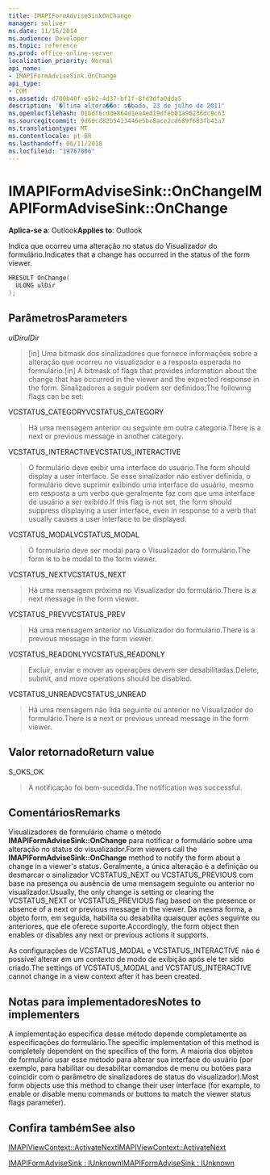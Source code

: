 ```yaml
---
title: IMAPIFormAdviseSinkOnChange
manager: soliver
ms.date: 11/16/2014
ms.audience: Developer
ms.topic: reference
ms.prod: office-online-server
localization_priority: Normal
api_name:
- IMAPIFormAdviseSink.OnChange
api_type:
- COM
ms.assetid: d700b40f-e5b2-4d37-bf1f-8fd3dfa0dda5
description: '�ltima altera��o: s�bado, 23 de julho de 2011'
ms.openlocfilehash: 01bdf6cdde864d1ea4ed19dfeb01a96236dc9c63
ms.sourcegitcommit: 9d60cd82b5413446e5bc8ace2cd689f683fb41a7
ms.translationtype: MT
ms.contentlocale: pt-BR
ms.lasthandoff: 06/11/2018
ms.locfileid: "19767006"
---
```

# <a name="imapiformadvisesinkonchange"></a><span data-ttu-id="7fc42-103">IMAPIFormAdviseSink::OnChange</span><span class="sxs-lookup"><span data-stu-id="7fc42-103">IMAPIFormAdviseSink::OnChange</span></span>

  
  
<span data-ttu-id="7fc42-104">**Aplica-se a**: Outlook</span><span class="sxs-lookup"><span data-stu-id="7fc42-104">**Applies to**: Outlook</span></span> 
  
<span data-ttu-id="7fc42-105">Indica que ocorreu uma alteração no status do Visualizador do formulário.</span><span class="sxs-lookup"><span data-stu-id="7fc42-105">Indicates that a change has occurred in the status of the form viewer.</span></span> 
  
```cpp
HRESULT OnChange(
  ULONG ulDir
);
```

## <a name="parameters"></a><span data-ttu-id="7fc42-106">Parâmetros</span><span class="sxs-lookup"><span data-stu-id="7fc42-106">Parameters</span></span>

 <span data-ttu-id="7fc42-107">_ulDir_</span><span class="sxs-lookup"><span data-stu-id="7fc42-107">_ulDir_</span></span>
  
> <span data-ttu-id="7fc42-108">[in] Uma bitmask dos sinalizadores que fornece informações sobre a alteração que ocorreu no visualizador e a resposta esperada no formulário.</span><span class="sxs-lookup"><span data-stu-id="7fc42-108">[in] A bitmask of flags that provides information about the change that has occurred in the viewer and the expected response in the form.</span></span> <span data-ttu-id="7fc42-109">Sinalizadores a seguir podem ser definidos:</span><span class="sxs-lookup"><span data-stu-id="7fc42-109">The following flags can be set:</span></span>
    
<span data-ttu-id="7fc42-110">VCSTATUS_CATEGORY</span><span class="sxs-lookup"><span data-stu-id="7fc42-110">VCSTATUS_CATEGORY</span></span> 
  
> <span data-ttu-id="7fc42-111">Há uma mensagem anterior ou seguinte em outra categoria.</span><span class="sxs-lookup"><span data-stu-id="7fc42-111">There is a next or previous message in another category.</span></span> 
    
<span data-ttu-id="7fc42-112">VCSTATUS_INTERACTIVE</span><span class="sxs-lookup"><span data-stu-id="7fc42-112">VCSTATUS_INTERACTIVE</span></span> 
  
> <span data-ttu-id="7fc42-113">O formulário deve exibir uma interface do usuário.</span><span class="sxs-lookup"><span data-stu-id="7fc42-113">The form should display a user interface.</span></span> <span data-ttu-id="7fc42-114">Se esse sinalizador não estiver definida, o formulário deve suprimir exibindo uma interface do usuário, mesmo em resposta a um verbo que geralmente faz com que uma interface de usuário a ser exibido.</span><span class="sxs-lookup"><span data-stu-id="7fc42-114">If this flag is not set, the form should suppress displaying a user interface, even in response to a verb that usually causes a user interface to be displayed.</span></span> 
    
<span data-ttu-id="7fc42-115">VCSTATUS_MODAL</span><span class="sxs-lookup"><span data-stu-id="7fc42-115">VCSTATUS_MODAL</span></span> 
  
> <span data-ttu-id="7fc42-116">O formulário deve ser modal para o Visualizador do formulário.</span><span class="sxs-lookup"><span data-stu-id="7fc42-116">The form is to be modal to the form viewer.</span></span> 
    
<span data-ttu-id="7fc42-117">VCSTATUS_NEXT</span><span class="sxs-lookup"><span data-stu-id="7fc42-117">VCSTATUS_NEXT</span></span> 
  
> <span data-ttu-id="7fc42-118">Há uma mensagem próxima no Visualizador do formulário.</span><span class="sxs-lookup"><span data-stu-id="7fc42-118">There is a next message in the form viewer.</span></span> 
    
<span data-ttu-id="7fc42-119">VCSTATUS_PREV</span><span class="sxs-lookup"><span data-stu-id="7fc42-119">VCSTATUS_PREV</span></span> 
  
> <span data-ttu-id="7fc42-120">Há uma mensagem anterior no Visualizador do formulário.</span><span class="sxs-lookup"><span data-stu-id="7fc42-120">There is a previous message in the form viewer.</span></span> 
    
<span data-ttu-id="7fc42-121">VCSTATUS_READONLY</span><span class="sxs-lookup"><span data-stu-id="7fc42-121">VCSTATUS_READONLY</span></span> 
  
> <span data-ttu-id="7fc42-122">Excluir, enviar e mover as operações devem ser desabilitadas.</span><span class="sxs-lookup"><span data-stu-id="7fc42-122">Delete, submit, and move operations should be disabled.</span></span> 
    
<span data-ttu-id="7fc42-123">VCSTATUS_UNREAD</span><span class="sxs-lookup"><span data-stu-id="7fc42-123">VCSTATUS_UNREAD</span></span> 
  
> <span data-ttu-id="7fc42-124">Há uma mensagem não lida seguinte ou anterior no Visualizador do formulário.</span><span class="sxs-lookup"><span data-stu-id="7fc42-124">There is a next or previous unread message in the form viewer.</span></span>
    
## <a name="return-value"></a><span data-ttu-id="7fc42-125">Valor retornado</span><span class="sxs-lookup"><span data-stu-id="7fc42-125">Return value</span></span>

<span data-ttu-id="7fc42-126">S_OK</span><span class="sxs-lookup"><span data-stu-id="7fc42-126">S_OK</span></span> 
  
> <span data-ttu-id="7fc42-127">A notificação foi bem-sucedida.</span><span class="sxs-lookup"><span data-stu-id="7fc42-127">The notification was successful.</span></span>
    
## <a name="remarks"></a><span data-ttu-id="7fc42-128">Comentários</span><span class="sxs-lookup"><span data-stu-id="7fc42-128">Remarks</span></span>

<span data-ttu-id="7fc42-129">Visualizadores de formulário chame o método **IMAPIFormAdviseSink::OnChange** para notificar o formulário sobre uma alteração no status do visualizador.</span><span class="sxs-lookup"><span data-stu-id="7fc42-129">Form viewers call the **IMAPIFormAdviseSink::OnChange** method to notify the form about a change in a viewer's status.</span></span> <span data-ttu-id="7fc42-130">Geralmente, a única alteração é a definição ou desmarcar o sinalizador VCSTATUS_NEXT ou VCSTATUS_PREVIOUS com base na presença ou ausência de uma mensagem seguinte ou anterior no visualizador.</span><span class="sxs-lookup"><span data-stu-id="7fc42-130">Usually, the only change is setting or clearing the VCSTATUS_NEXT or VCSTATUS_PREVIOUS flag based on the presence or absence of a next or previous message in the viewer.</span></span> <span data-ttu-id="7fc42-131">Da mesma forma, a objeto form, em seguida, habilita ou desabilita quaisquer ações seguinte ou anteriores, que ele oferece suporte.</span><span class="sxs-lookup"><span data-stu-id="7fc42-131">Accordingly, the form object then enables or disables any next or previous actions it supports.</span></span> 
  
<span data-ttu-id="7fc42-132">As configurações de VCSTATUS_MODAL e VCSTATUS_INTERACTIVE não é possível alterar em um contexto de modo de exibição após ele ter sido criado.</span><span class="sxs-lookup"><span data-stu-id="7fc42-132">The settings of VCSTATUS_MODAL and VCSTATUS_INTERACTIVE cannot change in a view context after it has been created.</span></span>
  
## <a name="notes-to-implementers"></a><span data-ttu-id="7fc42-133">Notas para implementadores</span><span class="sxs-lookup"><span data-stu-id="7fc42-133">Notes to implementers</span></span>

<span data-ttu-id="7fc42-134">A implementação específica desse método depende completamente as especificações do formulário.</span><span class="sxs-lookup"><span data-stu-id="7fc42-134">The specific implementation of this method is completely dependent on the specifics of the form.</span></span> <span data-ttu-id="7fc42-135">A maioria dos objetos de formulário usar esse método para alterar sua interface do usuário (por exemplo, para habilitar ou desabilitar comandos de menu ou botões para coincidir com o parâmetro de sinalizadores de status do visualizador).</span><span class="sxs-lookup"><span data-stu-id="7fc42-135">Most form objects use this method to change their user interface (for example, to enable or disable menu commands or buttons to match the viewer status flags parameter).</span></span>
  
## <a name="see-also"></a><span data-ttu-id="7fc42-136">Confira também</span><span class="sxs-lookup"><span data-stu-id="7fc42-136">See also</span></span>



[<span data-ttu-id="7fc42-137">IMAPIViewContext::ActivateNext</span><span class="sxs-lookup"><span data-stu-id="7fc42-137">IMAPIViewContext::ActivateNext</span></span>](imapiviewcontext-activatenext.md)
  
[<span data-ttu-id="7fc42-138">IMAPIFormAdviseSink : IUnknown</span><span class="sxs-lookup"><span data-stu-id="7fc42-138">IMAPIFormAdviseSink : IUnknown</span></span>](imapiformadvisesinkiunknown.md)

